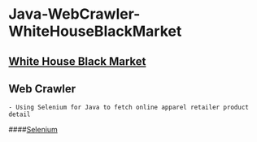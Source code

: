 # Java-WebCrawler-WhiteHouseBlackMarket
## [White House Black Market](http://www.whitehouseblackmarket.com/store/) 
## Web Crawler
	- Using Selenium for Java to fetch online apparel retailer product detail
####[Selenium](http://www.seleniumhq.org/)

   
    



